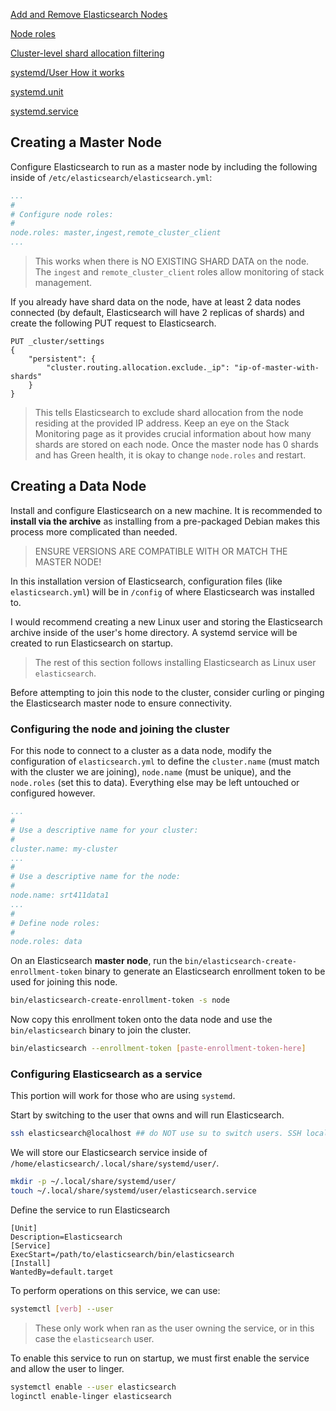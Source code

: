 [Add and Remove Elasticsearch Nodes](https://www.elastic.co/docs/deploy-manage/maintenance/add-and-remove-elasticsearch-nodes)

[Node roles](https://www.elastic.co/docs/deploy-manage/distributed-architecture/clusters-nodes-shards/node-roles)

[Cluster-level shard allocation filtering](https://www.elastic.co/docs/reference/elasticsearch/configuration-reference/cluster-level-shard-allocation-routing-settings#cluster-shard-allocation-filtering)

[systemd/User How it works](https://wiki.archlinux.org/title/Systemd/User#How_it_works)

[systemd.unit](https://man.archlinux.org/man/systemd.unit.5.en)

[systemd.service](https://man.archlinux.org/man/systemd.service.5)
## Creating a Master Node
Configure Elasticsearch to run as a master node by including the following inside of `/etc/elasticsearch/elasticsearch.yml`:
```yml
...
#
# Configure node roles:
#
node.roles: master,ingest,remote_cluster_client
...
```
> This works when there is NO EXISTING SHARD DATA on the node.
> The `ingest` and `remote_cluster_client` roles allow monitoring of stack management.

If you already have shard data on the node, have at least 2 data nodes connected (by default, Elasticsearch will have 2 replicas of shards) and create the following PUT request to Elasticsearch.
```http
PUT _cluster/settings
{
	"persistent": {
		"cluster.routing.allocation.exclude._ip": "ip-of-master-with-shards"
	}
}
```
> This tells Elasticsearch to exclude shard allocation from the node residing at the provided IP address.
> Keep an eye on the Stack Monitoring page as it provides crucial information about how many shards are stored on each node. Once the master node has 0 shards and has Green health, it is okay to change `node.roles` and restart.
## Creating a Data Node
Install and configure Elasticsearch on a new machine. It is recommended to **install via the archive** as installing from a pre-packaged Debian makes this process more complicated than needed.
> ENSURE VERSIONS ARE COMPATIBLE WITH OR MATCH THE MASTER NODE!

In this installation version of Elasticsearch, configuration files (like `elasticsearch.yml`) will be in `/config` of where Elasticsearch was installed to. 

I would recommend creating a new Linux user and storing the Elasticsearch archive inside of the user's home directory. A systemd service will be created to run Elasticsearch on startup.
> The rest of this section follows installing Elasticsearch as Linux user `elasticsearch`.

Before attempting to join this node to the cluster, consider curling or pinging the Elasticsearch master node to ensure connectivity.

### Configuring the node and joining the cluster
For this node to connect to a cluster as a data node, modify the configuration of `elasticsearch.yml` to define the `cluster.name` (must match with the cluster we are joining), `node.name` (must be unique), and the `node.roles` (set this to data). Everything else may be left untouched or configured however.
```yml
...
#
# Use a descriptive name for your cluster:
#
cluster.name: my-cluster
...
#
# Use a descriptive name for the node:
#
node.name: srt411data1
...
#
# Define node roles:
#
node.roles: data
```

On an Elasticsearch **master node**, run the `bin/elasticsearch-create-enrollment-token` binary to generate an Elasticsearch enrollment token to be used for joining this node.
```sh
bin/elasticsearch-create-enrollment-token -s node
```

Now copy this enrollment token onto the data node and use the `bin/elasticsearch` binary to join the cluster.
```sh
bin/elasticsearch --enrollment-token [paste-enrollment-token-here]
```

### Configuring Elasticsearch as a service
This portion will work for those who are using `systemd`.

Start by switching to the user that owns and will run Elasticsearch.
```bash
ssh elasticsearch@localhost ## do NOT use su to switch users. SSH locally instead.
```

We will store our Elasticsearch service inside of `/home/elasticsearch/.local/share/systemd/user/`.
```bash
mkdir -p ~/.local/share/systemd/user/
touch ~/.local/share/systemd/user/elasticsearch.service
```

Define the service to run Elasticsearch
```service
[Unit]
Description=Elasticsearch
[Service]
ExecStart=/path/to/elasticsearch/bin/elasticsearch
[Install]
WantedBy=default.target
```

To perform operations on this service, we can use:
```bash
systemctl [verb] --user
```
> These only work when ran as the user owning the service, or in this case the `elasticsearch` user.

To enable this service to run on startup, we must first enable the service and allow the user to linger.
```bash
systemctl enable --user elasticsearch
loginctl enable-linger elasticsearch
```